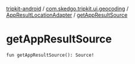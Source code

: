 [tripkit-android](../../index.md) / [com.skedgo.tripkit.ui.geocoding](../index.md) / [AppResultLocationAdapter](index.md) / [getAppResultSource](./get-app-result-source.md)

# getAppResultSource

`fun getAppResultSource(): Source!`